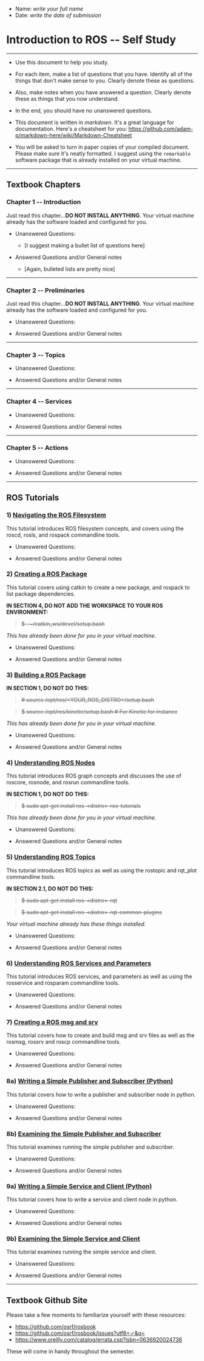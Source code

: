 - Name:  *write your full name*
- Date:  *write the date of submission*


# Introduction to ROS -- Self Study

---

- Use this document to help you study.
- For each item, make a list of questions that you have.  Identify all of the things that don't make sense to you.  Clearly denote these as questions.
- Also, make notes when you have answered a question.  Clearly denote these as things that you now understand.
- In the end, you should have no unanswered questions.

- This document is written in *markdown*.  It's a great language for documentation.  Here's a cheatsheet for you:  https://github.com/adam-p/markdown-here/wiki/Markdown-Cheatsheet

- You will be asked to turn in paper copies of your compiled document.  Please make sure it's neatly formatted.  I suggest using the 
`remarkable` software package that is already installed on your virtual machine.

---

## Textbook Chapters

### Chapter 1 -- Introduction

Just read this chapter...**DO NOT INSTALL ANYTHING**. Your virtual machine already has the software loaded and configured for you.  


- Unanswered Questions:
	- [I suggest making a bullet list of questions here]
	
- Answered Questions and/or General notes
	- [Again, bulleted lists are pretty nice]	


---

### Chapter 2 -- Preliminaries

Just read this chapter...**DO NOT INSTALL ANYTHING**. Your virtual machine already has the software loaded and configured for you.  

- Unanswered Questions:
	
- Answered Questions and/or General notes


---

### Chapter 3 -- Topics

- Unanswered Questions:
	
- Answered Questions and/or General notes

---

### Chapter 4 -- Services	

- Unanswered Questions:
	
- Answered Questions and/or General notes

---

### Chapter 5 -- Actions

- Unanswered Questions:
	
- Answered Questions and/or General notes


---

## ROS Tutorials

### 1)  [Navigating the ROS Filesystem](http://wiki.ros.org/ROS/Tutorials/NavigatingTheFilesystem)

This tutorial introduces ROS filesystem concepts, and covers using the roscd, rosls, and rospack commandline tools.

- Unanswered Questions:
	
- Answered Questions and/or General notes


### 2)  [Creating a ROS Package](http://wiki.ros.org/ROS/Tutorials/CreatingPackage)

This tutorial covers using catkin to create a new package, and rospack to list package dependencies.

**IN SECTION 4, DO NOT ADD THE WORKSPACE TO YOUR ROS ENVIRONMENT:**

> ~~$ . \~/catkin_ws/devel/setup.bash~~ 

*This has already been done for you in your virtual machine.*


- Unanswered Questions:
	
- Answered Questions and/or General notes


				
### 3) [Building a ROS Package](http://wiki.ros.org/ROS/Tutorials/BuildingPackages)

**IN SECTION 1, DO NOT DO THIS:**
> ~~# source /opt/ros/\<YOUR_ROS_DISTRO\>/setup.bash~~

> ~~$ source /opt/ros/kinetic/setup.bash             # For Kinetic for instance~~

*This has already been done for you in your virtual machine.*


- Unanswered Questions:
	
- Answered Questions and/or General notes


### 4)  [Understanding ROS Nodes](http://wiki.ros.org/ROS/Tutorials/UnderstandingNodes)

This tutorial introduces ROS graph concepts and discusses the use of roscore, rosnode, and rosrun commandline tools.		

**IN SECTION 1, DO NOT DO THIS:**
> ~~$ sudo apt-get install ros-\<distro\>-ros-tutorials~~
	
*This has already been done for you in your virtual machine.*


- Unanswered Questions:
	
- Answered Questions and/or General notes


### 5) [Understanding ROS Topics](http://wiki.ros.org/ROS/Tutorials/UnderstandingTopics)

This tutorial introduces ROS topics as well as using the rostopic and rqt_plot commandline tools.

**IN SECTION 2.1, DO NOT DO THIS:**
> ~~$ sudo apt-get install ros-\<distro\>-rqt~~

> ~~$ sudo apt-get install ros-\<distro\>-rqt-common-plugins~~

*Your virtual machine already has these things installed.*


- Unanswered Questions:
	
- Answered Questions and/or General notes


### 6)  [Understanding ROS Services and Parameters](http://wiki.ros.org/ROS/Tutorials/UnderstandingServicesParams)

This tutorial introduces ROS services, and parameters as well as using the rosservice and rosparam commandline tools.

- Unanswered Questions:
	
- Answered Questions and/or General notes


### 7)  [Creating a ROS msg and srv](http://wiki.ros.org/ROS/Tutorials/CreatingMsgAndSrv)

This tutorial covers how to create and build msg and srv files as well as the rosmsg, rossrv and roscp commandline tools.

- Unanswered Questions:
	
- Answered Questions and/or General notes


### 8a)  [Writing a Simple Publisher and Subscriber (Python)](http://wiki.ros.org/ROS/Tutorials/WritingPublisherSubscriber%28python%29)

This tutorial covers how to write a publisher and subscriber node in python.

- Unanswered Questions:
	
- Answered Questions and/or General notes


### 8b)  [Examining the Simple Publisher and Subscriber](http://wiki.ros.org/ROS/Tutorials/ExaminingPublisherSubscriber)

This tutorial examines running the simple publisher and subscriber.

- Unanswered Questions:
	
- Answered Questions and/or General notes


### 9a)  [Writing a Simple Service and Client (Python)](http://wiki.ros.org/ROS/Tutorials/WritingServiceClient%28python%29)

This tutorial covers how to write a service and client node in python.

- Unanswered Questions:
	
- Answered Questions and/or General notes


### 9b)  [Examining the Simple Service and Client](http://wiki.ros.org/ROS/Tutorials/ExaminingServiceClient)

This tutorial examines running the simple service and client.

- Unanswered Questions:
	
- Answered Questions and/or General notes

---

## Textbook Github Site

Please take a few moments to familiarize yourself with these resources:

- https://github.com/osrf/rosbook
- https://github.com/osrf/rosbook/issues?utf8=✓&q=
- https://www.oreilly.com/catalog/errata.csp?isbn=0636920024736

These will come in handy throughout the semester.


